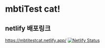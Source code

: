 # mbtiTest cat!
## netlify 배포링크 
https://mbtitestcat.netlify.app/
[![Netlify Status](https://api.netlify.com/api/v1/badges/b47ff824-7eba-4974-82cb-3ee081472153/deploy-status)](https://app.netlify.com/sites/mbtitestcat/deploys)
